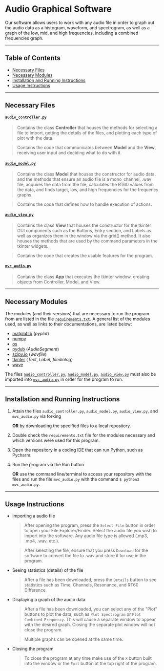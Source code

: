 # Audio Graphical Software

Our software allows users to work with any audio file in order to graph out the audio data as a histogram, waveform, and spectrogram, as well as a graph of the low, mid, and high frequencies, including a combined frequencies graph.

---
## Table of Contents
* [Necessary Files](#files)
* [Necessary Modules](#modules)
* [Installation and Running Instructions](#instructions)
* [Usage Instructions](#how-to-use)

---
<a name="files"></a>
## Necessary Files
#### [`audio_controller.py`](https://github.com/jilliennelapid/finalProject_group53/blob/main/audio_controller.py)
  > Contains the class **Controller** that houses the methods for selecting a file to import, getting the details of the files, and plotting each type of plot with the data.

  > Contains the code that communicates between **Model** and the **View**, receiving user input and deciding what to do with it. 

#### [`audio_model.py`](https://github.com/jilliennelapid/finalProject_group53/blob/main/audio_model.py)
  >  Contains the class **Model** that houses the constructor for audio data, and the methods that ensure an audio file is a mono_channel, .wav file, acquires the data from the file, calculates the RT60 values from the data, and finds target, low, and high frequencies for the frequency graphs.

  > Contains the code that defines how to handle execution of actions.

#### [`audio_view.py`](https://github.com/jilliennelapid/finalProject_group53/blob/main/audio_view.py)
  > Contains the class **View** that houses the constructor for the tkinter GUI components such as the Buttons, Entry section, and Labels as well as organizes them in the window via the grid() method. It also houses the methods that are used by the command parameters in the tkinter widgets.

  > Contains the code that creates the usable features for the program.

#### [`mvc_audio.py`](https://github.com/jilliennelapid/finalProject_group53/blob/main/mvc_audio.py)
  > Contains the class **App** that executes the tkinter window, creating objects from Controller, Model, and View.

---
<a name="modules"></a>
## Necessary Modules
The modules (and their versions) that are necessary to run the program from are listed in the file [`requirements.txt`](https://github.com/jilliennelapid/finalProject_group53/edit/main/requirements.txt). A general list of the modules used, as well as links to their documentations, are listed below:

* [matplotlib](https://matplotlib.org/stable/index.html) (*pyplot*)
* [numpy](https://numpy.org/doc/)
* [os](https://docs.python.org/3/library/os.html)
* [pydub](https://github.com/jiaaro/pydub) (*AudioSegment*)
* [scipy.io](https://docs.scipy.org/doc/) (*wavfile*)
* [tkinter](https://docs.python.org/3/library/tk.html) (*Text*, *Label*, *filedialog*)
* [wave](https://docs.python.org/3/library/wave.html)

The files [`audio_controller.py`](https://github.com/jilliennelapid/finalProject_group53/blob/main/audio_controller.py), [`audio_model.py`](https://github.com/jilliennelapid/finalProject_group53/blob/main/audio_model.py), [`audio_view.py`](https://github.com/jilliennelapid/finalProject_group53/blob/main/audio_view.py) must also be imported into [`mvc_audio.py`](https://github.com/jilliennelapid/finalProject_group53/blob/main/mvc_audio.py) in order for the program to run.

---
<a name="instructions"></a>
## Installation and Running Instructions
1) Attain the files `audio_controller.py`, `audio_model.py`, `audio_view.py`, and `mvc_audio.py` via forking

    **OR** by downloading the specified files to a local repository.
2) Double check the `requirements.txt` file for the modules necessary and which versions were used for this program.
3) Open the repository in a coding IDE that can run Python, such as Pycharm.
4) Run the program via the Run button

   **OR** use the command line/terminal to access your repository with the files and run the file `mvc_audio.py` with the command `$ python3 mvc_audio.py`.

---
<a name="how-to-use"></a>
## Usage Instructions
* Importing a audio file
  > After opening the program, press the `Select File` button in order to open your File Explorer/Finder. Select the audio file you wish to import into the software. Any audio file type is allowed (.mp3, .mp4, .wav, etc.).
  
  > After selecting the file, ensure that you press `Download` for the software to convert the file to .wav and store it for use in the program.

* Seeing statistics (details) of the file
  > After a file has been downloaded, press the `Details` button to see statistics such as Time, Channels, Resonance, and RT60 Difference.

* Displaying a graph of the audio data
  > After a file has been downloaded, you can select any of the "Plot" buttons to plot the data, such as `Plot Spectrogram` or `Plot Combined Frequency`. This will cause a separate window to appear with the desired graph. Closing the separate plot window will not close the program.

  > Multiple graphs can be opened at the same time.
  
* Closing the program
  > To close the program at any time make use of the `X` button built into the window or the `Exit` button at the top right of the program.
